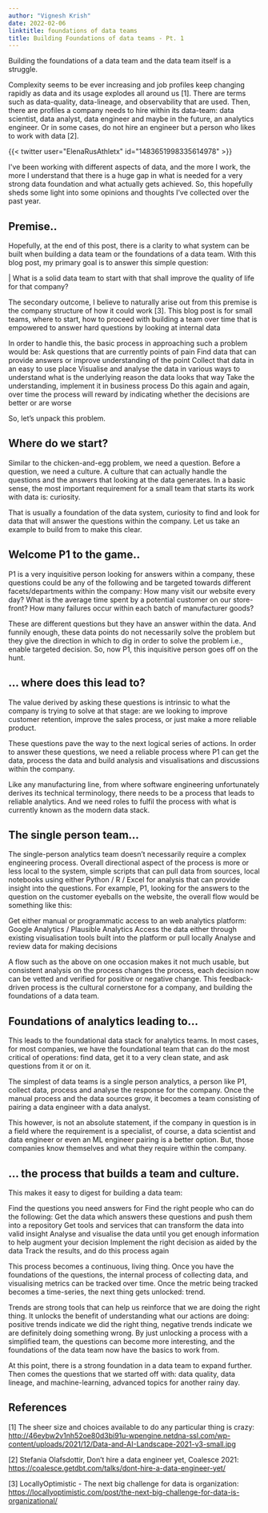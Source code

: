 ```yaml
---
author: "Vignesh Krish"
date: 2022-02-06
linktitle: foundations of data teams
title: Building Foundations of data teams - Pt. 1
---
```


Building the foundations of a data team and the data team itself is a struggle.

Complexity seems to be ever increasing and job profiles keep changing rapidly as data and its usage explodes all around us [1]. There are terms such as data-quality, data-lineage, and observability that are used. Then, there are profiles a company needs to hire within its data-team: data scientist, data analyst, data engineer and maybe in the future, an analytics engineer. Or in some cases, do not hire an engineer but a person who likes to work with data [2].

{{< twitter user="ElenaRusAthletx" id="1483651998335614978" >}}

I've been working with different aspects of data, and the more I work, the more I understand that there is a huge gap in what is needed for a very strong data foundation and what actually gets achieved. So, this hopefully sheds some light into some opinions and thoughts I’ve collected over the past year. 

## Premise..

Hopefully, at the end of this post, there is a clarity to what system can be built when building a data team or the foundations of a data team. With this blog post, my primary goal is to answer this simple question:

| What is a solid data team to start with that shall improve the quality of life for that company?

The secondary outcome, I believe to naturally arise out from this premise is the company structure of how it could work [3]. This blog post is for small teams, where to start, how to proceed with building a team over time that is empowered to answer hard questions by looking at internal data

In order to handle this, the basic process in approaching such a problem would be:
Ask questions that are currently points of pain
Find data that can provide answers or improve understanding of the point
Collect that data in an easy to use place
Visualise and analyse the data in various ways to understand what is the underlying reason the data looks that way
Take the understanding, implement it in business process
Do this again and again, over time the process will reward by indicating whether the decisions are better or are worse

So, let’s unpack this problem.

## Where do we start?

Similar to the chicken-and-egg problem, we need a question. Before a question, we need a culture. A culture that can actually handle the questions and the answers that looking at the data generates. In a basic sense, the most important requirement for a small team that starts its work with data is: curiosity. 

That is usually a foundation of the data system, curiosity to find and look for data that will answer the questions within the company. Let us take an example to build from to make this clear.

## Welcome P1 to the game..

P1 is a very inquisitive person looking for answers within a company, these questions could be any of the following and be targeted towards different facets/departments within the company:
How many visit our website every day?
What is the average time spent by a potential customer on our store-front?
How many failures occur within each batch of manufacturer goods?

These are different questions but they have an answer within the data. And funnily enough, these data points do not necessarily solve the problem but they give the direction in which to dig in order to solve the problem i.e., enable targeted decision. So, now P1, this inquisitive person goes off on the hunt.

## … where does this lead to?

The value derived by asking these questions is intrinsic to what the company is trying to solve at that stage: are we looking to improve customer retention, improve the sales process, or just make a more reliable product. 

These questions pave the way to the next logical series of actions. In order to answer these questions, we need a reliable process where P1 can get the data, process the data and build analysis and visualisations and discussions within the company.

Like any manufacturing line, from where software engineering unfortunately derives its technical terminology, there needs to be a process that leads to reliable analytics. And we need roles to fulfil the process with what is currently known as the modern data stack.

## The single person team…

The single-person analytics team doesn’t necessarily require a complex engineering process. Overall directional aspect of the process is more or less local to the system, simple scripts that can pull data from sources, local notebooks using either Python / R / Excel for analysis that can provide insight into the questions. For example, P1, looking for the answers to the question on the customer eyeballs on the website, the overall flow would be something like this:

Get either manual or programmatic access to an web analytics platform: Google Analytics / Plausible Analytics
Access the data either through existing visualisation tools built into the platform or pull locally
Analyse and review data for making decisions

A flow such as the above on one occasion makes it not much usable, but consistent analysis on the process changes the process, each decision now can be vetted and verified for positive or negative change. This feedback-driven process is the cultural cornerstone for a company, and building the foundations of a data team.

## Foundations of analytics leading to…

This leads to the foundational data stack for analytics teams. In most cases, for most companies, we have the foundational team that can do the most critical of operations: find data, get it to a very clean state, and ask questions from it or on it.

The simplest of data teams is a single person analytics, a person like P1, collect data, process and analyse the response for the company. Once the manual process and the data sources grow, it becomes a team consisting of pairing a data engineer with a data analyst.

This however, is not an absolute statement, if the company in question is in a field where the requirement is a specialist, of course, a data scientist and data engineer or even an ML engineer pairing is a better option. But, those companies know themselves and what they require within the company.

## … the process that builds a team and culture.

This makes it easy to digest for building a data team:

Find the questions you need answers for
Find the right people who can do the following:
Get the data which answers these questions and push them into a repository
Get tools and services that can transform the data into valid insight
Analyse and visualise the data until you get enough information to help augment your decision
Implement the right decision as aided by the data
Track the results, and do this process again

This process becomes a continuous, living thing. Once you have the foundations of the questions, the internal process of collecting data, and visualising metrics can be tracked over time. Once the metric being tracked becomes a time-series, the next thing gets unlocked: trend.

Trends are strong tools that can help us reinforce that we are doing the right thing. It unlocks the benefit of understanding what our actions are doing: positive trends indicate we did the right thing, negative trends indicate we are definitely doing something wrong. By just unlocking a process with a simplified team, the questions can become more interesting, and the foundations of the data team now have the basics to work from.

At this point, there is a strong foundation in a data team to expand further. Then comes the questions that we started off with: data quality, data lineage, and machine-learning, advanced topics for another rainy day.


## References

[1] The sheer size and choices available to do any particular thing is crazy: http://46eybw2v1nh52oe80d3bi91u-wpengine.netdna-ssl.com/wp-content/uploads/2021/12/Data-and-AI-Landscape-2021-v3-small.jpg

[2] Stefania Olafsdottir, Don’t hire a data engineer yet, Coalesce 2021:  https://coalesce.getdbt.com/talks/dont-hire-a-data-engineer-yet/

[3] LocallyOptimistic - The next big challenge for data is organization: https://locallyoptimistic.com/post/the-next-big-challenge-for-data-is-organizational/

